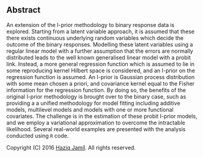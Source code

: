## Abstract

An extension of the I-prior methodology to binary response data is explored. Starting from a latent variable approach, it is assumed that these there exists continuous underlying random variables which decide the outcome of the binary responses. Modelling these latent variables using a regular linear model with a further assumption that the errors are normally distributed leads to the well known generalised linear model with a probit link. Instead, a more general regression function which is assumed to lie in some reproducing kernel Hilbert space is considered, and an I-prior on the regression function is assumed. An I-prior is Gaussian process distribution with some mean chosen a priori, and covariance kernel equal to the Fisher information for the regression function. By doing so, the benefits  of the original I-prior methodology is brought over to the binary case, such as providing a a unified methodology for model fitting including additive models, multilevel models and models with one or more functional covariates. The challenge is in the estimation of these probit I-prior models, and we employ a variational approximation to overcome the intractable likelihood. Several real-world examples are presented with the analysis conducted using `R` code.

Copyright (C) 2016 [Haziq Jamil](http://haziqj.ml). All rights reserved.
